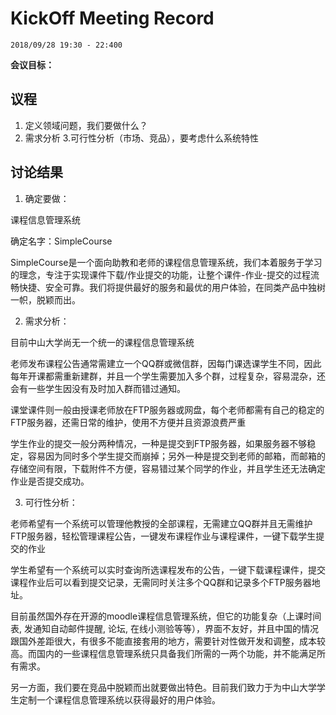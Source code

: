 # KickOff Meeting Record

`2018/09/28 19:30 - 22:400`

**会议目标：**
## 议程
1. 定义领域问题，我们要做什么？
2. 需求分析
3.可行性分析（市场、竞品），要考虑什么系统特性
## 讨论结果
1. 确定要做：

课程信息管理系统

确定名字：SimpleCourse

SimpleCourse是一个面向助教和老师的课程信息管理系统，我们本着服务于学习的理念，专注于实现课件下载/作业提交的功能，让整个课件-作业-提交的过程流畅快捷、安全可靠。我们将提供最好的服务和最优的用户体验，在同类产品中独树一帜，脱颖而出。

2. 需求分析：

目前中山大学尚无一个统一的课程信息管理系统

老师发布课程公告通常需建立一个QQ群或微信群，因每门课选课学生不同，因此每年开课都需重新建群，并且一个学生需要加入多个群，过程复杂，容易混杂，还会有一些学生因没有及时加入群而错过通知。

课堂课件则一般由授课老师放在FTP服务器或网盘，每个老师都需有自己的稳定的FTP服务器，还需日常的维护，使用不方便并且资源浪费严重

学生作业的提交一般分两种情况，一种是提交到FTP服务器，如果服务器不够稳定，容易因为同时多个学生提交而崩掉；另外一种是提交到老师的邮箱，而邮箱的存储空间有限，下载附件不方便，容易错过某个同学的作业，并且学生还无法确定作业是否提交成功。

3. 可行性分析：

老师希望有一个系统可以管理他教授的全部课程，无需建立QQ群并且无需维护FTP服务器，轻松管理课程公告，一键发布课程作业与课程课件，一键下载学生提交的作业

学生希望有一个系统可以实时查询所选课程发布的公告，一键下载课程课件，提交课程作业后可以看到提交记录，无需同时关注多个QQ群和记录多个FTP服务器地址。

目前虽然国外存在开源的moodle课程信息管理系统，但它的功能复杂（上课时间表, 发通知自动邮件提醒, 论坛,  在线小测验等等），界面不友好，并且中国的情况跟国外差距很大，有很多不能直接套用的地方，需要针对性做开发和调整，成本较高。而国内的一些课程信息管理系统只具备我们所需的一两个功能，并不能满足所有需求。

另一方面，我们要在竞品中脱颖而出就要做出特色。目前我们致力于为中山大学学生定制一个课程信息管理系统以获得最好的用户体验。
